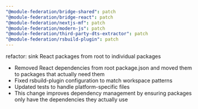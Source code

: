```yaml
---
"@module-federation/bridge-shared": patch
"@module-federation/bridge-react": patch
"@module-federation/nextjs-mf": patch
"@module-federation/modern-js": patch
"@module-federation/third-party-dts-extractor": patch
"@module-federation/rsbuild-plugin": patch
---
```


refactor: sink React packages from root to individual packages

- Removed React dependencies from root package.json and moved them to packages that actually need them
- Fixed rsbuild-plugin configuration to match workspace patterns
- Updated tests to handle platform-specific files
- This change improves dependency management by ensuring packages only have the dependencies they actually use
